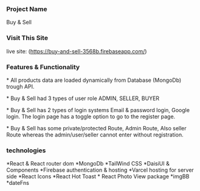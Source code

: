 ### Project Name

Buy & Sell

### Visit This Site

live site: (https://buy-and-sell-3568b.firebaseapp.com/)

### Features & Functionality

\* All products data are loaded dynamically from Database (MongoDb) trough API.

\* Buy & Sell had 3 types of user role ADMIN, SELLER, BUYER

\* Buy & Sell has 2 types of login systems Email & password login, Google login. The login page has a toggle option to go to the register page.

\* Buy & Sell has some private/protected Route, Admin Route, Also seller Route whereas the admin/user/seller cannot enter without registration.



### technologies

\*React & React router dom \*MongoDb \*TailWind CSS \*DaisiUI & Components \*Firebase authentication & hosting \*Varcel hosting for server side \*React Icons \*React Hot Toast \* React Photo View package \*imgBB \*dateFns
